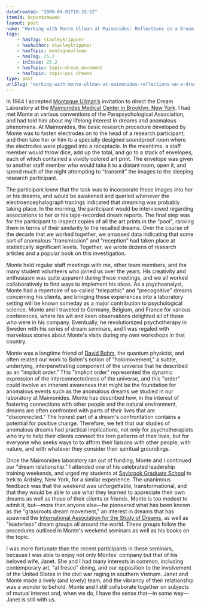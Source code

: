 ```yaml
---
dateCreated: "2006-04-01T10:32:52"
itemId: bcpoz4zmwwmu
layout: post
name: "Working with Monte Ullman at Maimonides: Reflections on a Dream Relationship"
tags:
    - hasTag: stanleykrippner
    - hasAuthor: stanleykrippner
    - hasTopic: montagueullman
    - hasTag: 25.2
    - inIssue: 25.2
    - hasTopic: topic~dream_movement
    - hasTopic: topic~psi_dreams
type: post
urlSlug: "working-with-monte-ullman-at-maimonides-reflections-on-a-dream-relationship"
---
```


In 1964 I accepted [Montague Ullman’s](../@montagueullman) invitation to direct the Dream Laboratory at the [Maimonides Medical Center in Brooklyn, New York](https://psi-encyclopedia.spr.ac.uk/articles/maimonides-dream-telepathy-research). I had met Monte at various conventions of the Parapsychological Association, and had told him about my lifelong interest in dreams and anomalous phenomena. At Maimonides, the basic research procedure developed by Monte was to fasten electrodes on to the head of a research participant, and then take her or him to a specially designed soundproof room where the electrodes were plugged into a receptacle. In the meantime, a staff member would throw dice, add up the total, and go to a stack of envelopes, each of which contained a vividly colored art print. The envelope was given to another staff member who would take it to a distant room, open it, and spend much of the night attempting to “transmit” the images to the sleeping research participant.

The participant knew that the task was to incorporate these images into her or his dreams, and would be awakened and queried whenever the electroencephalograph tracings indicated that dreaming was probably taking place. In the morning, the participant would be interviewed regarding associations to her or his tape-recorded dream reports. The final step was for the participant to inspect copies of all the art prints in the “pool", ranking them in terms of their similarity to the recalled dreams. Over the course of the decade that we worked together, we amassed data indicating that some sort of anomalous ”transmission” and “reception” had taken place at statistically significant levels. Together, we wrote dozens of research articles and a popular book on this investigation.

Monte held regular staff meetings with me, other team members, and the many student volunteers who joined us over the years. His creativity and enthusiasm was quite apparent during these meetings, and we all worked collaboratively to find ways to implement his ideas. As a psychoanalyst, Monte had a repertoire of so-called "telepathic" and "precognitive" dreams concerning his clients, and bringing these experiences into a laboratory setting will be known someday as a major contribution to psychological science. Monte and I traveled to Germany, Belgium, and France for various conferences, where his wit and keen observations delighted all of those who were in his company. Eventually, he revolutionized psychotherapy in Sweden with his series of dream seminars, and I was regaled with marvelous stories about Monte's visits during my own workshops in that country.

Monte was a longtime friend of [David Bohm](https://en.wikipedia.org/wiki/David_Bohm), the quantum physicist, and often related our work to Bohm's notion of "holomovement," a subtle, underlying, interpenetrating component of the universe that he described as an "implicit order." This "implicit order" represented the dynamic expression of the interconnectedness of the universe, and this "order" could involve an inherent awareness that might be the foundation for anomalous events such as the anomalous dreams we studied in our laboratory at Maimonides. Monte has described how, in the interest of fostering connections with other people and the natural environment, dreams are often confronted with parts of their lives that are "disconnected." The honest part of a dream's confrontation contains a potential for positive change. Therefore, we felt that our studies of anomalous dreams had practical implications, not only for psychotherapists who try to help their clients connect the torn patterns of their lives, but for everyone who seeks ways to to affirm their liaisons with other people, with nature, and with whatever they consider their spiritual groundings.

Once the Maimonides laboratory ran out of funding, Monte and I continued our "dream relationship." I attended one of his celebrated leadership training weekends, and urged my students at [Saybrook Graduate School](https://www.saybrook.edu/) to trek to Ardsley, New York, for a similar experience. The unanimous feedback was that the weekend was unforgettable, transformational, and that they would be able to use what they learned to appreciate their own dreams as well as those of their clients or friends. Monte is too modest to admit it, but—more than anyone else—he pioneered what has been known as the "grassroots dream movement," an interest in dreams that has spawned the [International Association for the Study of Dreams](https://www.asdreams.org/), as well as "leaderless" dream groups all around the world. These groups follow the procedures outlined in Monte's weekend seminars as well as his books on the topic.

I was more fortunate than the recent participants in these seminars, because I was able to enjoy not only Montes' company but that of his beloved wife, Janet. She and I had many interests in common, including contemporary art, "al fresco" dining, and our opposition to the involvement of the United States in the civil war raging in southern Vietnam. Janet and Monte made a lively (and lovely) team, and the vibrancy of their relationship was a wonder to behold. Monte and I still collaborate together on subjects of mutual interest and, when we do, I have the sense that—in some way—Janet is still with us.
